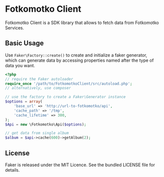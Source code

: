 # Fotkomotko Client

Fotkomotko Client is a SDK library that allows to fetch data from Fotkomotko Services.

## Basic Usage

Use `Faker\Factory::create()` to create and initialize a faker generator, which can generate data by accessing properties named after the type of data you want.

```php
<?php
// require the Faker autoloader
require_once '/path/to/FotkomotkoClient/src/autoload.php';
// alternatively, use composer

// use the factory to create a Faker\Generator instance
$options = array(
	'base_url' => 'http://url-to-fotkomotko/api',
	'cache_path' => '/tmp',
	'cache_lifetime' => 300,	
);
$Api = new \Fotkomotko\Api($options);

// get data from single album
$album = $api->cache(600)->getAlbum(2);
```
## License

Faker is released under the MIT Licence. See the bundled LICENSE file for details.